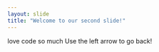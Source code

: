 ```yaml
---
layout: slide
title: "Welcome to our second slide!"
---
```

love code so much
Use the left arrow to go back!
